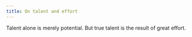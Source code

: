 ```yaml
---
title: On talent and effort
---
```


Talent alone is merely potential. But true talent is the result of great effort.

